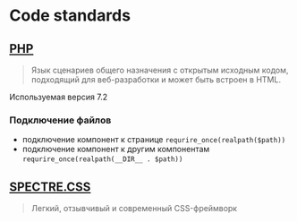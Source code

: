 # Code standards

## [PHP](http://php.net/)
> Язык сценариев общего назначения с открытым исходным кодом, подходящий для веб-разработки и может быть встроен в HTML.

Используемая версия 7.2

### Подключение файлов

- подключение компонент к странице `requrire_once(realpath($path))`
- подключение компонент к другим компонентам `requrire_once(realpath(__DIR__ . $path))`

## [SPECTRE.CSS](https://picturepan2.github.io/spectre/index.html)
> Легкий, отзывчивый и современный CSS-фреймворк


